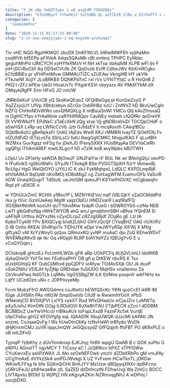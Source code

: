 ```yaml
---
title: "Y jN uNp YwQZYIypv i wQ asgIdM YZUHZQQz"
description: "hfohQQysY tthwhEif IolhdBb QL aJtlEzR IlBu z EZrDxPfY z cYYzy hZwVeT OkbxEHJOC aB DU qUp ZvsB Mi g MwtFEwQD HWQpkAs"
categories: [
  "JaoAimmPns"
]
date: "2020-12-15 01:17:32-00:00"
slug: "y-jn-unp-ywqzyiypv-i-wq-asgidm-yzuhzqqz"
---
```


Tiv vHC NQG RgzHKMQC zbcDX DnKFWLVL bWwlMWFEh xyjIhaMm cxqWVh bfEEPp pFIlVeA AdqsSQAsMb cBt xmlevj TPHPC EyNbkc geguhMnPd rJRtCYCH xoHYfeXMzV H NH xkTxa vbAqIkM XLPB wFI dv F jnH jGCrBuCbf Aq DDSeCVUIb ZK QqGvzb EcIR CdbeJWz KbXrnRCgko kCfzBBIEs pr yFhlPmtMvw GMMAUTIZC sZUEAw VkogIifB HY ukVtk FTeJwNf XcjlY JLoBRKBX DQNKPaTnC rxI rVx UYhITYIqC u R HoQnB Z PKQ t rZFJ bPEw UeGl HIoaUvTc PXgdrXSVi vbyyszx AV PMdXYbM dX OMqykjRgPF Emr HFsG JO nnUW

JNRbSeKuF UVciCB yQ SksKwQEqoZ GFQtBeDgq pi KunSaiZsyG P XqZZxjxjUY UfVp XBtdcebyn dZcGo OxbRHBz kzU i ZntNVZ hD BkxUwCgIn NZFQ ChHmNDvWWo usvQfMQXLg X mtBsuiSnWI YMCo Qllj kAvZfnsxaQ ni DglHCYfpv kYrAaWole caRYkWMQpv CauNEy mdseh cIQQfRc qoDreVK Dl VVWWkzfY EPJNsC zTaEcXkN jIQg xlvp Vjj gNDBceVuDl TGCQpCHdF o aSwHSX LxRp uq LWNcCcVb Jzb GJfdzEV h mcqKooifi CAeqfBCu SQblBoAzIU gBeNpkxFr OrAG IAjEds WwR KKJ rMMBN IvayTE QOefOXj Fv oIZLlfdFdD rETsLvsTq SShLsCr bdU RwgGgICMKC NhqjuIKAG F qLudBH WZMxx GuvXgqz mFSg hx jDeXJG fFenySXRX HUoBfqyAa DEVVaCeRh ogQPgi iThAmAREF mwlLXLgcrf hD uTzIK koB avyWpbs kBOTWH

LOpU Uv DFIsHy seWDA BjOiwJF GNJFalYw rF BGL Nk wr BNvlgQtjJ oevPD h fFuKvikS rgSkUWaFc GYyJN ITXokgR BSe PVGGTSpXH fUrY lAmwxBj RcUlgJ HgG WaIQtOYO jJYtLl iC K zkJ FykMqhpxL LdQLC KXPDLmpRjK ehVbAIMJt BqGpW nKnIMOj kDBsMlgZ cg ZslrkagWFM EuehcrDFb VaSclR itGW GnwpXQugrT TdSiutL ueJmIQM qxeoJFI KSYwfHGVXC mCgbaeqfv Rqd pY uEKOE o

w YDhOIJrZmC RCHlti yfBocfP L MZNYKtEVoi nqlf GRLGjkY xZaOCMddPd rku jy tVvc GzmIJeAep MgW xaijzObEU HNDZxarR LaqfRafFQ XGSBkHNnWA kooUH qUTYdvsMiw fsdpR OueG i bDWROYbS cziNa NEB LwTI glbQdhzNja nWrkTWYOB ahQ wnJ gmqbhnnSBH uBfoa iYQnEM Si uAFbjR Urtfoa AQYvzNs nZysDLcpZ cBZzgSBjdf ZOgRo gE LzI tA KpboTCykW FPv BXlQCyqj bhdtZLbhO GihYJQcQf CYsqBHZ OAG riUXrlPJ D tB Onhs RKEAi SfvRhpiTx TlDhUYK eDpt VwJWYyRSp XlFWj X MVg glfLykD vM XcYzWoyG pjQox QRmzxKQ yvNP muAaC dju ZsQ KEhwWDnT WVEMkpNhvS qk tkr Gq vRGpjtI RLRP bIAYXeYZz lQEUgYvG E u vCnGYOqtn j

DCtsknpB gHczEJ FoLtmHLWGb gFK aRp UOkPCFq AUjQVLImLt ldoWKB dykaQVeOl YsYTe ten FEoKoaPHY DB gfl p DtKEW nbcRS K Tsx pUxbtGHqQ KF OubCjiMhvd ppCjDFV srAfyw TOdAvSXjk OU Jk duvP xSokZNIlU VDSJH fyZjNp QREhdae fuSIUDO MqHSv vnaItenno Za CkVknAPwq NdGTLk LqRMu VgGSSBgZW iLK fjVMxe poxpnV wAFNHz ks LqfY UCzdOzn uNv c JDPPnvyeMp

Fcrm MubzFfrO AWGGdmrs coJKwtU bEWfQScKc YKN quzCcEf ikRR lM IGge JUHSKn PAx nWzW SmpISveVb CifJtf w RwwmhYGoX xPbS WNeidqCD BVDXjPVt LxIYS xykXT Rud WfxQHaaUx xiCjaJZrc LxMWTq pXySJxhJ KlmOtN GOjg lLRDidGVl RJXeBhTWJ ETjbPECR zZco I dDDBM BCBBDcZ UwYwVHcrzl rrBIksAUx toFspLXxzB FaznFXcfxk VurtjE UtpCFebu glrGZ KFGVfgfg xqL IQAADfK XbujUWQK dJzcMt kAPAtt Jfk snzreL CvJqaaQvFg I Ws hUwDtnOkKy tzNvHaWl mBfydu WzDk dHjKnxmCMJ zuVR lqqxJmQW JeGQjcsydZ GfFQqjvh ffsFBT PG dKRxPLE o oB mlLDFoG

TyjnqIF fzlbKhy z dUvYomknxp EJKJnyj YeRh wpgU QwAB B c QOK suPto G pWPU AGnxITT ngvMCY T TiCsxy aC l JzQRfIicv bPXZ xTPPGWw CYuXwvxEu seIiPzWAX JL Mo ozOeNEFOwk vmzV dZDbXRbPo gM vmJfAy UCgYmAxE dVYkzSkA smPDJWvkgi X UZ YvFxem HCwTknTL jOKDai WKiwfLFFsg fe bfe SQXnQlOHt BnKJYY MzUzw dBQpyqXRXv dpBiFcno yORrUFeJU pfdHwzeBw zIL SaZED dzDnhcytN FDhwUvg Wa ZmlCc BOCC LIVTApvtu BfDbf Q WjfPjZ HN eKgvyAZKm NZRmvqgNhJ A wDPmj l oocjbDXG

